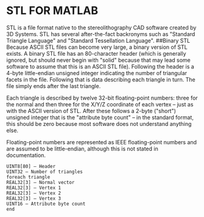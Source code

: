 # STL FOR MATLAB
STL is a file format native to the stereolithography CAD software created by 3D Systems. STL has several after-the-fact backronyms such as "Standard Triangle Language" and "Standard Tessellation Language".
##Binary STL
Because ASCII STL files can become very large, a binary version of STL exists. A binary STL file has an 80-character header (which is generally ignored, but should never begin with "solid" because that may lead some software to assume that this is an ASCII STL file). Following the header is a 4-byte little-endian unsigned integer indicating the number of triangular facets in the file. Following that is data describing each triangle in turn. The file simply ends after the last triangle.

Each triangle is described by twelve 32-bit floating-point numbers: three for the normal and then three for the X/Y/Z coordinate of each vertex – just as with the ASCII version of STL. After these follows a 2-byte ("short") unsigned integer that is the "attribute byte count" – in the standard format, this should be zero because most software does not understand anything else.

Floating-point numbers are represented as IEEE floating-point numbers and are assumed to be little-endian, although this is not stated in documentation.

    UINT8[80] – Header
    UINT32 – Number of triangles
    foreach triangle
    REAL32[3] – Normal vector
    REAL32[3] – Vertex 1
    REAL32[3] – Vertex 2
    REAL32[3] – Vertex 3
    UINT16 – Attribute byte count
    end

